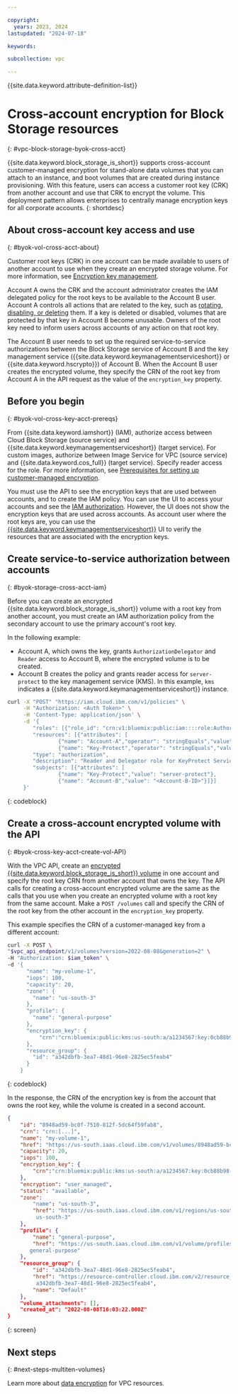 ```yaml
---

copyright:
  years: 2023, 2024
lastupdated: "2024-07-18"

keywords:

subcollection: vpc

---
```


{{site.data.keyword.attribute-definition-list}}

# Cross-account encryption for Block Storage resources
{: #vpc-block-storage-byok-cross-acct}

{{site.data.keyword.block_storage_is_short}} supports cross-account customer-managed encryption for stand-alone data volumes that you can attach to an instance, and boot volumes that are created during instance provisioning. With this feature, users can access a customer root key (CRK) from another account and use that CRK to encrypt the volume. This deployment pattern allows enterprises to centrally manage encryption keys for all corporate accounts.
{: shortdesc}

## About cross-account key access and use
{: #byok-vol-cross-acct-about}

Customer root keys (CRK) in one account can be made available to users of another account to use when they create an encrypted storage volume. For more information, see [Encryption key management](/docs/solution-tutorials?topic=solution-tutorials-resource-sharing#resource-sharing-security-kms).

Account A owns the CRK and the account administrator creates the IAM delegated policy for the root keys to be available to the Account B user. Account A controls all actions that are related to the key, such as [rotating, disabling, or deleting](/docs/vpc?topic=vpc-vpc-encryption-managing&interface=ui#byok-manage-root-keys) them. If a key is deleted or disabled, volumes that are protected by that key in Account B become unusable. Owners of the root key need to inform users across accounts of any action on that root key.

The Account B user needs to set up the required service-to-service authorizations between the Block Storage service of Account B and the key management service ({{site.data.keyword.keymanagementserviceshort}} or {{site.data.keyword.hscrypto}}) of Account B. When the Account B user creates the encrypted volume, they specify the CRN of the root key from Account A in the API request as the value of the `encryption_key` property.

## Before you begin
{: #byok-vol-cross-key-acct-prereqs}

From {{site.data.keyword.iamshort}} (IAM), authorize access between Cloud Block Storage (source service) and {{site.data.keyword.keymanagementserviceshort}} (target service). For custom images, authorize between Image Service for VPC (source service) and {{site.data.keyword.cos_full}} (target service). Specify reader access for the role. For more information, see [Prerequisites for setting up customer-managed encryption](/docs/vpc?topic=vpc-vpc-encryption-planning&interface=api#byok-encryption-prereqs).

You must use the API to see the encryption keys that are used between accounts, and to create the IAM policy. You can use the UI to access your accounts and see the [IAM authorization](/docs/account?topic=account-serviceauth#serviceauth). However, the UI does not show the encryption keys that are used across accounts. As account user where the root keys are, you can use the [{{site.data.keyword.keymanagementserviceshort}}](/docs/key-protect?topic=key-protect-provision) UI to verify the resources that are associated with the encryption keys.

## Create service-to-service authorization between accounts
{: #byok-storage-cross-acct-iam}

Before you can create an encrypted {{site.data.keyword.block_storage_is_short}} volume with a root key from another account, you must create an IAM authorization policy from the secondary account to use the primary account's root key.

In the following example:

* Account A, which owns the key, grants `AuthorizationDelegator` and `Reader` access to Account B, where the encrypted volume is to be created.
* Account B creates the policy and grants reader access for `server-protect` to the key management service (KMS). In this example, `kms` indicates a {{site.data.keyword.keymanagementserviceshort}} instance.

```sh
curl -X "POST" "https://iam.cloud.ibm.com/v1/policies" \
     -H "Authorization: <Auth Token>" \
     -H 'Content-Type: application/json' \
     -d '{
        "roles": [{"role_id": "crn:v1:bluemix:public:iam::::role:AuthorizationDelegator"},{"role_id": "crn:v1:bluemix:public:iam::::serviceRole:Reader"}],
        "resources": [{"attributes": [
                {"name": "Account-A","operator": "stringEquals","value": "<CRK-Account-A-ID>"},
                {"name": "Key-Protect","operator": "stringEquals","value": "kms"}]}],
        "type": "authorization",
        "description": "Reader and Delegator role for KeyProtect Service instance",
        "subjects": [{"attributes": [
                {"name": "Key-Protect","value": "server-protect"},
                {"name": "Account-B","value": "<Account-B-ID>"}]}]
     }'
```
{: codeblock}

## Create a cross-account encrypted volume with the API
{: #byok-cross-key-acct-create-vol-API}

With the VPC API, create an [encrypted {{site.data.keyword.block_storage_is_short}} volume](/docs/vpc?topic=vpc-block-storage-vpc-encryption&interface=api#data-vol-encryption-api) in one account and specify the root key CRN from another account that owns the key. The API calls for creating a cross-account encrypted volume are the same as the calls that you use when you create an encrypted volume with a root key from the same account. Make a `POST /volumes` call and specify the CRN of the root key from the other account in the `encryption_key` property.

This example specifies the CRN of a customer-managed key from a different account:

```sh
curl -X POST \
"$vpc_api_endpoint/v1/volumes?version=2022-08-08&generation=2" \
-H "Authorization: $iam_token" \
-d '{
      "name": "my-volume-1",
      "iops": 100,
      "capacity": 20,
      "zone": {
        "name": "us-south-3"
      },
      "profile": {
        "name": "general-purpose"
      },
      "encryption_key": {
          "crn":"crn:bluemix:public:kms:us-south:a/a1234567:key:0cb88b98-9261-4d07-8329-8f594b6641b5"
      },
      "resource_group": {
        "id": "a342dbfb-3ea7-48d1-96e8-2825ec5feab4"
      }
    }
```
{: codeblock}

In the response, the CRN of the encryption key is from the account that owns the root key, while the volume is created in a second account.

```json
{
    "id": "8948ad59-bc0f-7510-812f-5dc64f59fab8",
    "crn": "crn:[...]",
    "name": "my-volume-1",
    "href": "https://us-south.iaas.cloud.ibm.com/v1/volumes/8948ad59-bc0f-7510-812f-5dc64f59fab8",
    "capacity": 20,
    "iops": 100,
    "encryption_key": {
        "crn":"crn:bluemix:public:kms:us-south:a/a1234567:key:0cb88b98-9261-4d07-8329-8f594b6641b5"
    },
    "encryption": "user_managed",
    "status": "available",
    "zone":
        "name": "us-south-3",
        "href": "https://us-south.iaas.cloud.ibm.com/v1/regions/us-south/zones/
         us-south-3"
    },
    "profile": {
        "name": "general-purpose",
        "href": "https://us-south.iaas.cloud.ibm.com/v1/volume/profiles/
       general-purpose"
    },
    "resource_group": {
        "id": "a342dbfb-3ea7-48d1-96e8-2825ec5feab4",
        "href": "https://resource-controller.cloud.ibm.com/v2/resource_groups/
         a342dbfb-3ea7-48d1-96e8-2825ec5feab4",
        "name": "Default"
    },
    "volume_attachments": [],
    "created_at": "2022-08-08T16:03:22.000Z"
}
```
{: screen}

## Next steps
{: #next-steps-multiten-volumes}

Learn more about [data encryption](/docs/vpc?topic=vpc-vpc-encryption-about) for VPC resources.
 